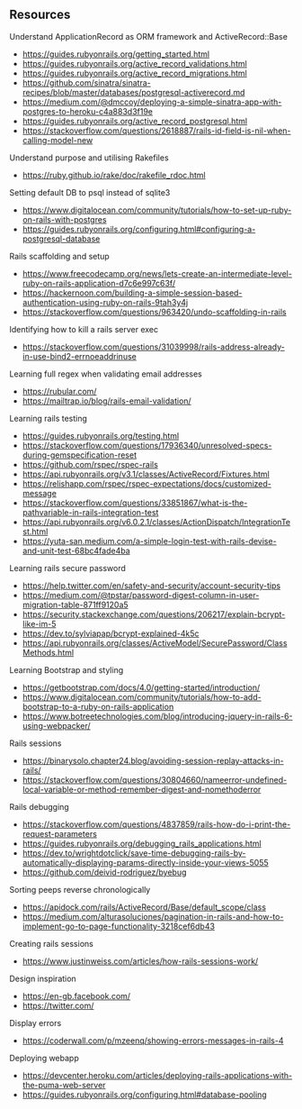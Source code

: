 ## Resources

Understand ApplicationRecord as ORM framework and ActiveRecord::Base

- https://guides.rubyonrails.org/getting_started.html
- https://guides.rubyonrails.org/active_record_validations.html
- https://guides.rubyonrails.org/active_record_migrations.html
- https://github.com/sinatra/sinatra-recipes/blob/master/databases/postgresql-activerecord.md
- https://medium.com/@dmccoy/deploying-a-simple-sinatra-app-with-postgres-to-heroku-c4a883d3f19e
- https://guides.rubyonrails.org/active_record_postgresql.html
- https://stackoverflow.com/questions/2618887/rails-id-field-is-nil-when-calling-model-new

Understand purpose and utilising Rakefiles

- https://ruby.github.io/rake/doc/rakefile_rdoc.html

Setting default DB to psql instead of sqlite3

- https://www.digitalocean.com/community/tutorials/how-to-set-up-ruby-on-rails-with-postgres
- https://guides.rubyonrails.org/configuring.html#configuring-a-postgresql-database

Rails scaffolding and setup

- https://www.freecodecamp.org/news/lets-create-an-intermediate-level-ruby-on-rails-application-d7c6e997c63f/
- https://hackernoon.com/building-a-simple-session-based-authentication-using-ruby-on-rails-9tah3y4j
- https://stackoverflow.com/questions/963420/undo-scaffolding-in-rails

Identifying how to kill a rails server exec

- https://stackoverflow.com/questions/31039998/rails-address-already-in-use-bind2-errnoeaddrinuse

Learning full regex when validating email addresses

- https://rubular.com/
- https://mailtrap.io/blog/rails-email-validation/

Learning rails testing

- https://guides.rubyonrails.org/testing.html
- https://stackoverflow.com/questions/17936340/unresolved-specs-during-gemspecification-reset
- https://github.com/rspec/rspec-rails
- https://api.rubyonrails.org/v3.1/classes/ActiveRecord/Fixtures.html
- https://relishapp.com/rspec/rspec-expectations/docs/customized-message
- https://stackoverflow.com/questions/33851867/what-is-the-pathvariable-in-rails-integration-test
- https://api.rubyonrails.org/v6.0.2.1/classes/ActionDispatch/IntegrationTest.html
- https://yuta-san.medium.com/a-simple-login-test-with-rails-devise-and-unit-test-68bc4fade4ba

Learning rails secure password

- https://help.twitter.com/en/safety-and-security/account-security-tips
- https://medium.com/@tpstar/password-digest-column-in-user-migration-table-871ff9120a5
- https://security.stackexchange.com/questions/206217/explain-bcrypt-like-im-5
- https://dev.to/sylviapap/bcrypt-explained-4k5c
- https://api.rubyonrails.org/classes/ActiveModel/SecurePassword/ClassMethods.html

Learning Bootstrap and styling

- https://getbootstrap.com/docs/4.0/getting-started/introduction/
- https://www.digitalocean.com/community/tutorials/how-to-add-bootstrap-to-a-ruby-on-rails-application
- https://www.botreetechnologies.com/blog/introducing-jquery-in-rails-6-using-webpacker/

Rails sessions

- https://binarysolo.chapter24.blog/avoiding-session-replay-attacks-in-rails/
- https://stackoverflow.com/questions/30804660/nameerror-undefined-local-variable-or-method-remember-digest-and-nomethoderror

Rails debugging

- https://stackoverflow.com/questions/4837859/rails-how-do-i-print-the-request-parameters
- https://guides.rubyonrails.org/debugging_rails_applications.html
- https://dev.to/wrightdotclick/save-time-debugging-rails-by-automatically-displaying-params-directly-inside-your-views-5055
- https://github.com/deivid-rodriguez/byebug

Sorting peeps reverse chronologically

- https://apidock.com/rails/ActiveRecord/Base/default_scope/class
- https://medium.com/alturasoluciones/pagination-in-rails-and-how-to-implement-go-to-page-functionality-3218cef6db43

Creating rails sessions

- https://www.justinweiss.com/articles/how-rails-sessions-work/

Design inspiration

- https://en-gb.facebook.com/
- https://twitter.com/

Display errors

- https://coderwall.com/p/mzeenq/showing-errors-messages-in-rails-4

Deploying webapp

- https://devcenter.heroku.com/articles/deploying-rails-applications-with-the-puma-web-server
- https://guides.rubyonrails.org/configuring.html#database-pooling
